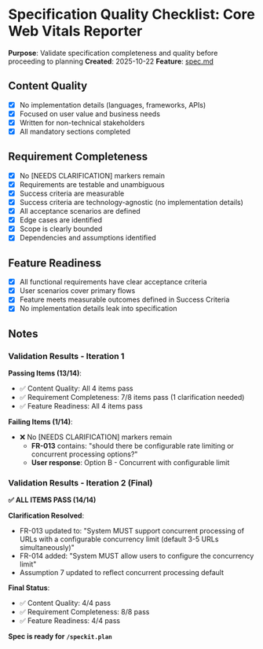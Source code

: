 # Specification Quality Checklist: Core Web Vitals Reporter

**Purpose**: Validate specification completeness and quality before proceeding to planning
**Created**: 2025-10-22
**Feature**: [spec.md](../spec.md)

## Content Quality

- [x] No implementation details (languages, frameworks, APIs)
- [x] Focused on user value and business needs
- [x] Written for non-technical stakeholders
- [x] All mandatory sections completed

## Requirement Completeness

- [x] No [NEEDS CLARIFICATION] markers remain
- [x] Requirements are testable and unambiguous
- [x] Success criteria are measurable
- [x] Success criteria are technology-agnostic (no implementation details)
- [x] All acceptance scenarios are defined
- [x] Edge cases are identified
- [x] Scope is clearly bounded
- [x] Dependencies and assumptions identified

## Feature Readiness

- [x] All functional requirements have clear acceptance criteria
- [x] User scenarios cover primary flows
- [x] Feature meets measurable outcomes defined in Success Criteria
- [x] No implementation details leak into specification

## Notes

### Validation Results - Iteration 1

**Passing Items (13/14)**:
- ✅ Content Quality: All 4 items pass
- ✅ Requirement Completeness: 7/8 items pass (1 clarification needed)
- ✅ Feature Readiness: All 4 items pass

**Failing Items (1/14)**:
- ❌ No [NEEDS CLARIFICATION] markers remain
  - **FR-013** contains: "should there be configurable rate limiting or concurrent processing options?"
  - **User response**: Option B - Concurrent with configurable limit

### Validation Results - Iteration 2 (Final)

**✅ ALL ITEMS PASS (14/14)**

**Clarification Resolved**:
- FR-013 updated to: "System MUST support concurrent processing of URLs with a configurable concurrency limit (default 3-5 URLs simultaneously)"
- FR-014 added: "System MUST allow users to configure the concurrency limit"
- Assumption 7 updated to reflect concurrent processing default

**Final Status**:
- ✅ Content Quality: 4/4 pass
- ✅ Requirement Completeness: 8/8 pass
- ✅ Feature Readiness: 4/4 pass

**Spec is ready for `/speckit.plan`**
